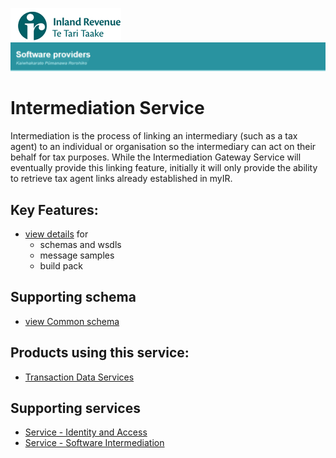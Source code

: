![IRD logo](../Images/IRlogo.gif)
![Software Dev](../Images/SoftwareDev.png)

Intermediation Service
=======================================

Intermediation is the process of linking an intermediary (such as a tax agent) to an individual or 
organisation so the intermediary can act on their behalf for tax purposes. 
While the Intermediation Gateway Service will eventually provide this linking feature, 
initially it will only provide the ability to retrieve tax agent links already established in myIR. 

Key Features:
-------------

* [view details](Latest/) for
	- schemas and wsdls
	- message samples
	- build pack
	
Supporting schema
-------------
* [view Common schema](../Schema%20-%20Common/Common.v2.xsd)

Products using this service:
-------------
* [Transaction Data Services](../Product%20-%20Transaction%20Data%20Services)

Supporting services
-------------
* [Service - Identity and Access](../Service%20-%20Identity%20and%20Access/Latest/)
* [Service - Software Intermediation](../Service%20-%20Software%20Intermediation)
